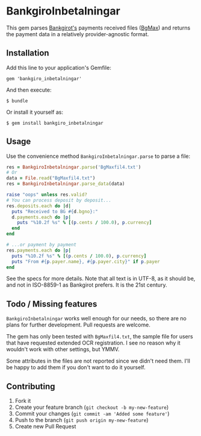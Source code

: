 # BankgiroInbetalningar

This gem parses [Bankgirot's](http://bankgirot.se) payments received files
([BgMax](http://www.bgc.se/Default____5641.aspx)) and returns the payment
data in a relatively provider-agnostic format.

## Installation

Add this line to your application's Gemfile:

    gem 'bankgiro_inbetalningar'

And then execute:

    $ bundle

Or install it yourself as:

    $ gem install bankgiro_inbetalningar

## Usage

Use the convenience method `BankgiroInbetalningar.parse` to parse a file:

```ruby
res = BankgiroInbetalningar.parse('BgMaxfil4.txt')
# Or
data = File.read("BgMaxfil4.txt")
res = BankgiroInbetalningar.parse_data(data)

raise "oops" unless res.valid?
# You can process deposit by deposit...
res.deposits.each do |d|
  puts "Received to BG #{d.bgno}:"
  d.payments.each do |p|
    puts "%10.2f %s" % [(p.cents / 100.0), p.currency]
  end
end

# ...or payment by payment
res.payments.each do |p|
  puts "%10.2f %s" % [(p.cents / 100.0), p.currency]
  puts "From #{p.payer.name}, #{p.payer.city}" if p.payer
end
```

See the specs for more details.  Note that all text is in UTF-8, as it should be,
and not in ISO-8859-1 as Bankgirot prefers.  It is the 21st century.

## Todo / Missing features

`BankgiroInbetalningar` works well enough for our needs, so there are no plans for
further development.  Pull requests are welcome.

The gem has only been tested with `BgMaxfil4.txt`, the sample file for
users that have requested extended OCR registration.  I see no reason
why it wouldn't work with other settings, but YMMV.

Some attributes in the files are not reported since we didn't need them.
I'll be happy to add them if you don't want to do it yourself.

## Contributing

1. Fork it
2. Create your feature branch (`git checkout -b my-new-feature`)
3. Commit your changes (`git commit -am 'Added some feature'`)
4. Push to the branch (`git push origin my-new-feature`)
5. Create new Pull Request
